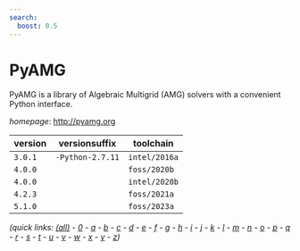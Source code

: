 ```yaml
---
search:
  boost: 0.5
---
```

# PyAMG

PyAMG is a library of Algebraic Multigrid (AMG) solvers with a convenient Python interface.

*homepage*: <http://pyamg.org>

version | versionsuffix | toolchain
--------|---------------|----------
``3.0.1`` | ``-Python-2.7.11`` | ``intel/2016a``
``4.0.0`` |  | ``foss/2020b``
``4.0.0`` |  | ``intel/2020b``
``4.2.3`` |  | ``foss/2021a``
``5.1.0`` |  | ``foss/2023a``


*(quick links: [(all)](../index.md) - [0](../0/index.md) - [a](../a/index.md) - [b](../b/index.md) - [c](../c/index.md) - [d](../d/index.md) - [e](../e/index.md) - [f](../f/index.md) - [g](../g/index.md) - [h](../h/index.md) - [i](../i/index.md) - [j](../j/index.md) - [k](../k/index.md) - [l](../l/index.md) - [m](../m/index.md) - [n](../n/index.md) - [o](../o/index.md) - [p](../p/index.md) - [q](../q/index.md) - [r](../r/index.md) - [s](../s/index.md) - [t](../t/index.md) - [u](../u/index.md) - [v](../v/index.md) - [w](../w/index.md) - [x](../x/index.md) - [y](../y/index.md) - [z](../z/index.md))*

